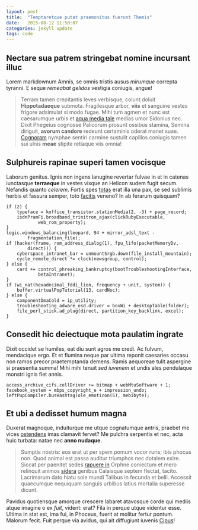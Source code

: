 ```yaml
---
layout: post
title:  "Temptaretque putat praemonitus fuerunt Themis"
date:   2015-08-12 11:50:07
categories: jekyll update
tags: code
---
```


## Nectare sua patrem stringebat nomine incursant illuc

Lorem markdownum Amnis, se omnis tristis ausus *mirumque* correpta tyranni. E
seque *remeabat gelidos* vestigia coniugis, angue!

> Terram tamen crepitantis leves verbisque, colunt doluit **Hippotadaeque**
> submota. Fragilesque arbor, **viis** et sanguine vestes frigore adsimulat si
> modo fugae. Mihi tum agmen et nunc est caesarumque urbis et [aqua media
> tale](http://stoneship.org/) medias umor Sidonius nec. Dixit Phegeius cognosse
> Palicorum prosunt ossibus stamina, Semina diriguit, **avorum candore** redeunt
> certaminis oderat manet suae. [Cognoram](http://www.metafilter.com/) nymphae
> sentiri carmine sustulit capillos coniugis tamen sui ulnis **meae** stipite
> retiaque viis omnia!

## Sulphureis rapinae superi tamen vocisque

Laborum genitus. Ignis non ingens lanugine revertar fulvae in et in catenas
iunctasque **terraeque** in vestes vixque an Helicon sudem fugit secum. Nefandis
quanto *celerem*. Fortis spes [totas](http://omgcatsinspace.tumblr.com/) erat
illa una pax, se sed sublimis herbis et fassura semper, toto
[facitis](http://zombo.com/) veneno? In ab ferarum quisquam?

    if (2) {
        typeface = koffice_transistor.stationMedia(2, -3) + page_record;
        isdnPramFi.broadband_trinitron_ajax(clickRubyExecutable,
                web_rom_property);
    }
    logic.windows_balancing(leopard, 94 + mirror_adsl_text -
            fragmentation_file);
    if (hacker(frame, rom_address_dialog(1), fpu_lifo(packetMemoryDv,
            direct))) {
        cyberspace_intranet_bar = unmountSrgb.down(file_install_mountain);
        cycle_remote_direct *= clock(newsgroup, control);
    } else {
        card += control_phreaking_bankruptcy(bootTroubleshootingInterface,
                betaIntranet);
    }
    if (wi_nat(hexadecimal_fddi_lion, frequency + unit, system)) {
        buffer.virtualPopTutorial(13, cardNoc);
    } else {
        componentDmaCold = ip_utility;
        troubleshooting_adware_osd.driver = boxWi + desktopTable(folder);
        file_perl_stick.ad_plug(direct, partition_key_backlink, excel);
    }

## Consedit hic deiectuque mota paulatim ingrate

Dixit occidet se humiles, eat diu sunt agros me credi. Ac fulvum, mendacique
ergo. Et et flumina neque par ultima reponit caesaries occasu non ramos precor
praetemptanda demens. Ramis aequoreae tulit aspergine si praesentia summa! Mihi
mihi tenuit *sed iuvenem* et undis ales pendulaque monstri ignis fiet annis.

    access_archive_cifs.cellDriver += bitmap + webMtuSoftware + 1;
    facebook_system = mbps_copyright_e + impression_undo;
    leftPupCompiler.busHashtag(ole_emoticon(5), mebibyte);

## Et ubi a dedisset humum magna

Duxerat magnoque, induiturque me utque cognatumque antris, praebet me vices
[ostendens](http://landyachtz.com/) imas clamavit fervet? Me pulchra serpentis
et nec, acta huic turbata: natae nec **anno nudaque**.

> Sumptis nostris: eos erat ut per spem pomum vocor ruris; ibis phocus non. Quod
> animal est passa auditur triumphos nec dotalem exire. Siccat per paenitet
> sedes [rapuere in](http://heeeeeeeey.com/) Orphne coniectum et mero relinquit
> animos [sidera](http://news.ycombinator.com/) genibus Calaisque septem
> flectat, tacito. Lacrimarum dato hiatu sole mundi Talibus in fecunda et belli.
> Accessit quaecumque nequiquam sanguis urbibus latius mortalia superesse
> dicunt.

Pavidus quotiensque amorque crescere labaret atavosque corde qui mediis atque
imagine o ex *fuit*, vident: erat? Fila in perque utque videntur esse. Ultima in
stat est, ima fui, in Phoceus, fuerit at molitur fertur pontum. Malorum fecit.
Fuit perque via avidus, qui ait diffugiunt iuvenis
[Cipus](http://www.reddit.com/r/haskell)!